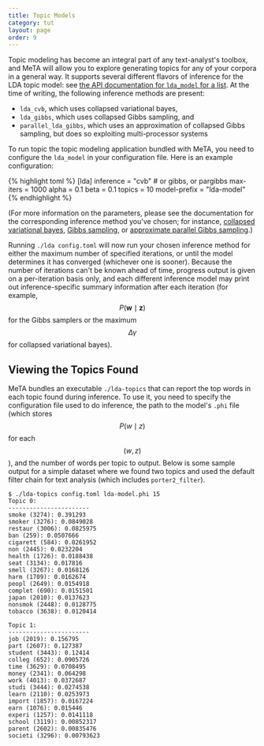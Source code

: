 ```yaml
---
title: Topic Models
category: tut
layout: page
order: 9
---
```


Topic modeling has become an integral part of any text-analyst's toolbox,
and MeTA will allow you to explore generating topics for any of your
corpora in a general way. It supports several different flavors of
inference for the LDA topic model: see [the API documentation for
`lda_model` for a list](doxygen/classmeta_1_1topics_1_1lda__model.html).
At the time of writing, the following inference methods are present:

- `lda_cvb`, which uses collapsed variational bayes,
- `lda_gibbs`, which uses collapsed Gibbs sampling, and
- `parallel_lda_gibbs`, which uses an approximation of collapsed Gibbs
   sampling, but does so exploiting multi-processor systems

To run topic the topic modeling application bundled with MeTA, you need to
configure the `lda_model` in your configuration file. Here is an example
configuration:

{% highlight toml %}
[lda]
inference = "cvb" # or gibbs, or pargibbs
max-iters = 1000
alpha = 0.1
beta = 0.1
topics = 10
model-prefix = "lda-model"
{% endhighlight %}

(For more information on the parameters, please see the documentation for
the corresponding inference method you've chosen; for instance, [collapsed
variational bayes](doxygen/classmeta_1_1topics_1_1lda__cvb.html), [Gibbs
sampling](doxygen/classmeta_1_1topics_1_1lda__gibbs.html), or [approximate
parallel Gibbs
sampling](doxygen/classmeta_1_1topics_1_1parallel__lda__gibbs.html).)

Running `./lda config.toml` will now run your chosen inference method for
either the maximum number of specified iterations, or until the model
determines it has converged (whichever one is sooner). Because the number
of iterations can't be known ahead of time, progress output is given on a
per-iteration basis only, and each different inference model may print out
inference-specific summary information after each iteration (for example,
$$P(\mathbf{w} \mid \mathbf{z})$$ for the Gibbs samplers or the maximum
$$\Delta \gamma$$ for collapsed variational bayes).

## Viewing the Topics Found

MeTA bundles an executable `./lda-topics` that can report the top words in
each topic found during inference. To use it, you need to specify the
configuration file used to do inference, the path to the model's `.phi`
file (which stores $$P(w\mid z)$$ for each $$(w, z)$$), and the number of words
per topic to output. Below is some sample output for a simple dataset where
we found two topics and used the default filter chain for text analysis
(which includes `porter2_filter`).

~~~
$ ./lda-topics config.toml lda-model.phi 15
Topic 0:
-----------------------
smoke (3274): 0.391293
smoker (3276): 0.0849028
restaur (3006): 0.0825975
ban (259): 0.0507666
cigarett (584): 0.0261952
non (2445): 0.0232204
health (1726): 0.0188438
seat (3134): 0.017816
smell (3267): 0.0168126
harm (1709): 0.0162674
peopl (2649): 0.0154918
complet (690): 0.0151501
japan (2010): 0.0137623
nonsmok (2448): 0.0128775
tobacco (3638): 0.0120414

Topic 1:
-----------------------
job (2019): 0.156795
part (2607): 0.127387
student (3443): 0.12414
colleg (652): 0.0905726
time (3629): 0.0708495
money (2341): 0.064298
work (4013): 0.0372687
studi (3444): 0.0274538
learn (2110): 0.0253973
import (1857): 0.0167224
earn (1076): 0.015446
experi (1257): 0.0141118
school (3119): 0.00852317
parent (2602): 0.00835476
societi (3296): 0.00793623
~~~
